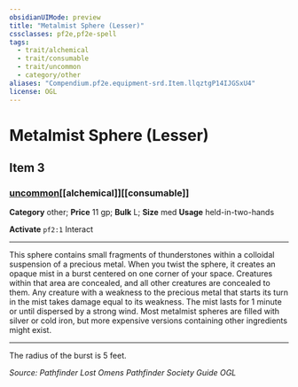 ```yaml
---
obsidianUIMode: preview
title: "Metalmist Sphere (Lesser)"
cssclasses: pf2e,pf2e-spell
tags:
  - trait/alchemical
  - trait/consumable
  - trait/uncommon
  - category/other
aliases: "Compendium.pf2e.equipment-srd.Item.llqztgP14IJGSxU4"
license: OGL
---
```

# Metalmist Sphere (Lesser)
## Item 3
### [uncommon](uncommon "Uncommon Rarity Trait")[[alchemical]][[consumable]]

**Category** other; 
**Price** 11 gp; 
**Bulk** L; **Size** med
**Usage** held-in-two-hands

**Activate** `pf2:1` Interact

* * *

This sphere contains small fragments of thunderstones within a colloidal suspension of a precious metal. When you twist the sphere, it creates an opaque mist in a burst centered on one corner of your space. Creatures within that area are concealed, and all other creatures are concealed to them. Any creature with a weakness to the precious metal that starts its turn in the mist takes damage equal to its weakness. The mist lasts for 1 minute or until dispersed by a strong wind. Most metalmist spheres are filled with silver or cold iron, but more expensive versions containing other ingredients might exist.

* * *

The radius of the burst is 5 feet.

*Source: Pathfinder Lost Omens Pathfinder Society Guide*
*OGL*